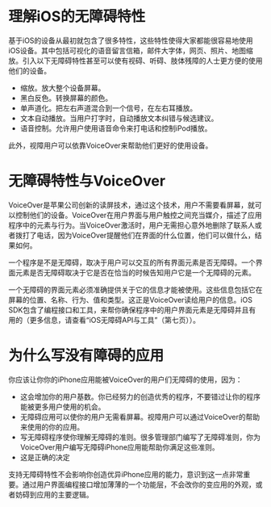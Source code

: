 # 理解iOS的无障碍特性
基于iOS的设备从最初就包含了很多特性，这些特性使得大家都能很容易地使用iOS设备。其中包括可视化的语音留言信箱，邮件大字体，网页、照片、地图缩放。引入以下无障碍特性甚至可以使有视碍、听碍、肢体残障的人士更方便的使用他们的设备。

- 缩放。放大整个设备屏幕。
- 黑白反色。转换屏幕的颜色。
- 单声道化。把左右声道混合到一个信号，在左右耳播放。
- 文本自动播放。当用户打字时，自动播放文本纠错与候选建议。
- 语音控制。允许用户使用语音命令来打电话和控制iPod播放。

此外，视障用户可以依靠VoiceOver来帮助他们更好的使用设备。

# 无障碍特性与VoiceOver
VoiceOver是苹果公司创新的读屏技术，通过这个技术，用户不需要看屏幕，就可以控制他们的设备。VoiceOver在用户界面与用户触控之间充当媒介，描述了应用程序中的元素与行为。当VoiceOver激活时，用户无需担心意外地删除了联系人或者拨打了电话，因为VoiceOver提醒他们在界面的什么位置，他们可以做什么，结果如何。

一个程序是不是无障碍，取决于用户可以交互的所有界面元素是否无障碍。一个界面元素是否无障碍取决于它是否在恰当的时候告知用户它是一个无障碍的元素。

一个无障碍的界面元素必须准确提供关于它的信息才能被使用。这些信息包括它在屏幕的位置、名称、行为、值和类型。这正是VoiceOver读给用户的信息。iOS SDK包含了编程接口和工具，来帮你确保程序中的用户界面元素是无障碍并且有用的（更多信息，请查看“iOS无障碍API与工具”（第七页））。

# 为什么写没有障碍的应用
你应该让你你的iPhone应用能被VoiceOver的用户们无障碍的使用，因为：
 
- 这会增加你的用户基数。你已经努力的创造优秀的程序，不要错过让你的程序能被更多用户使用的机会。
- 无障碍应用可以使你的用户无需看屏幕。视障用户可以通过VoiceOver的帮助来使用的你的应用。
- 写无障碍程序使你理解无障碍的准则。很多管理部门编写了无障碍准则，你为VoiceOver用户编写无障碍iPhone应用能帮助你满足这些准则。
- 这是正确的决定

支持无障碍特性不会影响你创造优异iPhone应用的能力，意识到这一点非常重要。通过用户界面编程接口增加薄薄的一个功能层，不会改你的变应用的外观，或者妨碍到应用的主要逻辑。